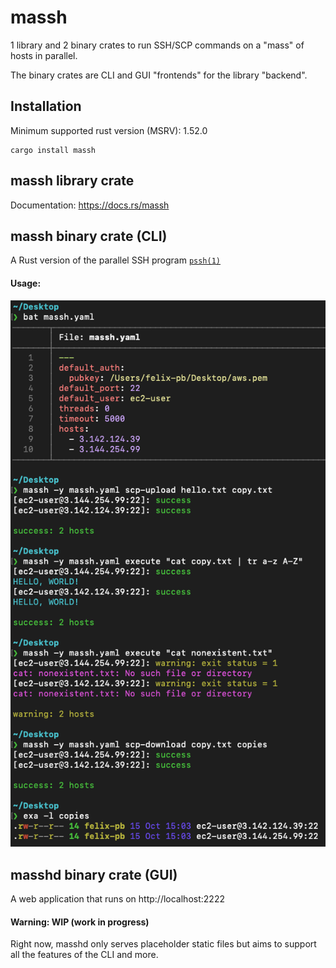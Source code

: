 # massh

1 library and 2 binary crates to run SSH/SCP commands on a "mass" of hosts in parallel.

The binary crates are CLI and GUI "frontends" for the library "backend".

## Installation

Minimum supported rust version (MSRV): 1.52.0

```
cargo install massh
```

## massh library crate

Documentation: https://docs.rs/massh

## massh binary crate (CLI)

A Rust version of the parallel SSH program [`pssh(1)`](https://linux.die.net/man/1/pssh)

#### Usage:

![screenshot of massh usage](massh.png)

## masshd binary crate (GUI)

A web application that runs on http://localhost:2222

#### Warning: WIP (work in progress)

Right now, masshd only serves placeholder static files but aims to support all the features of the CLI and more.

